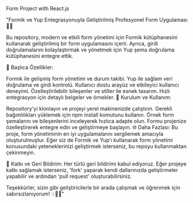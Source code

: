 Form Project with React.js

"Formik ve Yup Entegrasyonuyla Geliştirilmiş Profesyonel Form Uygulaması 📝✨

Bu repository, modern ve etkili form yönetimi için Formik kütüphanesini kullanarak geliştirilmiş bir form uygulamasını içerir. Ayrıca, girdi doğrulamalarını kolaylaştırmak ve yönetmek için Yup şema doğrulama kütüphanesini entegre ettik.

🚀 Başlıca Özellikler:

Formik ile gelişmiş form yönetimi ve durum takibi. Yup ile sağlam veri doğrulama ve girdi kontrolü. Kullanıcı dostu arayüz ve etkileyici kullanıcı deneyimi. Özelleştirilebilir bileşenler ve stiller ile esnek tasarım. Hızlı entegrasyon için detaylı belgeler ve örnekler. 🔧 Kurulum ve Kullanım:

Repository'yi klonlayın ve projeyi yerel makinenizde çalıştırın. Gerekli bağımlılıkları yüklemek için npm install komutunu kullanın. Örnek form şemalarını ve bileşenlerini inceleyerek hızlıca adapte olun. Formu projenize özelleştirerek entegre edin ve geliştirmeye başlayın. 🌐 Daha Fazlası: Bu proje, form yönetiminin en iyi uygulamalarını sergilemek amacıyla oluşturulmuştur. Eğer siz de Formik ve Yup'ı kullanarak form yönetimi konusundaki yeteneklerinizi geliştirmek isterseniz, bu repoyu kullanmaktan çekinmeyin.

🙌 Katkı ve Geri Bildirim: Her türlü geri bildirimi kabul ediyoruz. Eğer projeye katkı sağlamak isterseniz, 'fork' yaparak kendi dallarınızda geliştirmeler yapabilir ve ardından 'pull request' oluşturabilirsiniz.

Teşekkürler, sizin gibi geliştiricilerle bir arada çalışmak ve öğrenmek için sabırsızlanıyorum! 💡👩‍💻"
